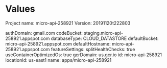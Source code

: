 # Values
Project name: micro-api-258921
Version: 20191120t222803

authDomain: gmail.com
codeBucket: staging.micro-api-258921.appspot.com
databaseType: CLOUD_DATASTORE
defaultBucket: micro-api-258921.appspot.com
defaultHostname: micro-api-258921.appspot.com
featureSettings:
  splitHealthChecks: true
  useContainerOptimizedOs: true
gcrDomain: us.gcr.io
id: micro-api-258921
locationId: us-east1
name: apps/micro-api-258921
